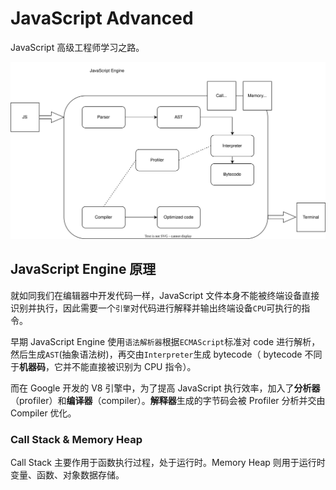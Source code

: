 # JavaScript Advanced

JavaScript 高级工程师学习之路。

![图片](https://github.com/Aerolii/MyBookshelf/blob/main/JavaScript_Advanced/images/JavaScript_Engine.svg)

## JavaScript Engine 原理

就如同我们在编辑器中开发代码一样，JavaScript 文件本身不能被终端设备直接识别并执行，因此需要一个`引擎`对代码进行解释并输出终端设备`CPU`可执行的指令。

早期 JavaScript Engine 使用`语法解析器`根据`ECMAScript`标准对 code 进行解析，然后生成`AST`(抽象语法树)，再交由`Interpreter`生成 bytecode（ bytecode 不同于**机器码**，它并不能直接被识别为 CPU 指令）。

而在 Google 开发的 V8 引擎中，为了提高 JavaScript 执行效率，加入了**分析器**（profiler）和**编译器**（compiler）。**解释器**生成的字节码会被 Profiler 分析并交由 Compiler 优化。

### Call Stack & Memory Heap

 Call Stack 主要作用于函数执行过程，处于运行时。Memory Heap 则用于运行时变量、函数、对象数据存储。